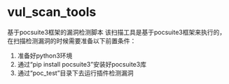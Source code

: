# vul_scan_tools
基于pocsuite3框架的漏洞检测脚本
该扫描工具是基于pocsuite3框架来执行的，在扫描检测漏洞的时候需要准备以下前置条件：
1. 准备好python3环境
2. 通过“pip install pocsuite3”安装好pocsuite3库
3. 通过“poc_test”目录下去运行插件检测漏洞
